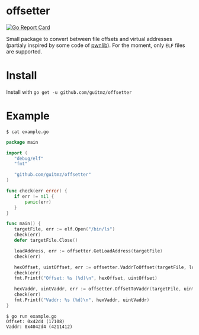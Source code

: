 # offsetter
[![Go Report Card](https://goreportcard.com/badge/github.com/guitmz/offsetter)](https://goreportcard.com/report/github.com/guitmz/offsetter)

Small package to convert between file offsets and virtual addresses (partialy inspired by some code of [pwnlib](https://github.com/Gallopsled/pwntools/tree/dev/pwnlib)). For the moment, only `ELF` files are supported.

# Install
Install with `go get -u github.com/guitmz/offsetter`

# Example
```
$ cat example.go
```

 ```go
 package main

import (
	"debug/elf"
	"fmt"

	"github.com/guitmz/offsetter"
)

func check(err error) {
	if err != nil {
		panic(err)
	}
}

func main() {
	targetFile, err := elf.Open("/bin/ls")
	check(err)
	defer targetFile.Close()

	loadAddress, err := offsetter.GetLoadAddress(targetFile)
	check(err)

	hexOffset, uintOffset, err := offsetter.VaddrToOffset(targetFile, loadAddress, targetFile.Entry)
	check(err)
	fmt.Printf("Offset: %s (%d)\n", hexOffset, uintOffset)

	hexVaddr, uintVaddr, err := offsetter.OffsetToVaddr(targetFile, uintOffset)
	check(err)
	fmt.Printf("Vaddr: %s (%d)\n", hexVaddr, uintVaddr)
}
```

```
$ go run example.go
Offset: 0x42d4 (17108)
Vaddr: 0x4042d4 (4211412)
```
